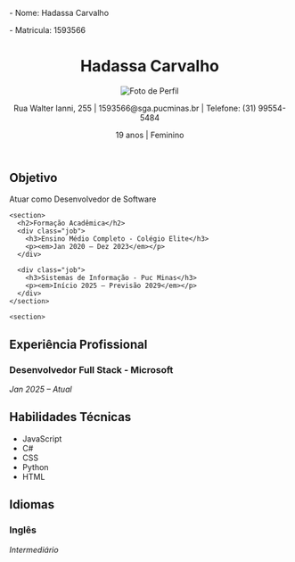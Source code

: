 <!DOCTYPE html>
<html lang="en">
<head>
    <meta charset="UTF-8">
    <meta name="viewport" content="width=device-width, initial-scale=1.0">
</head>
<body>
<p> - Nome: Hadassa Carvalho </p>    
<p> - Matricula: 1593566 </p>    
    <div class="container">
    <header>
  <h1>Hadassa Carvalho</h1>
  <img src="assets/img/Hadassa.jpeg" alt="Foto de Perfil" class="profile-image">
  <p>Rua Walter Ianni, 255 | 1593566@sga.pucminas.br | Telefone: (31) 99554-5484</p>
  <p>19 anos | Feminino</p>
</header>
    <section>
      <h2>Objetivo</h2>
      <p>Atuar como Desenvolvedor de Software</p>
    </section>

    <section>
      <h2>Formação Acadêmica</h2>
      <div class="job">
        <h3>Ensino Médio Completo - Colégio Elite</h3>
        <p><em>Jan 2020 – Dez 2023</em></p>
      </div>

      <div class="job">
        <h3>Sistemas de Informação - Puc Minas</h3>
        <p><em>Início 2025 – Previsão 2029</em></p>
      </div>
    </section>

    <section>
  <h2>Experiência Profissional</h2>
  <div class="job">
    <h3>Desenvolvedor Full Stack - Microsoft</h3>
    <p><em>Jan 2025 – Atual</em></p>
  </div>
</section>
   <section>
  <h2>Habilidades Técnicas</h2>
  <ul class="skills">
    <li>JavaScript</li>
    <li>C#</li>
    <li>CSS</li>
    <li>Python</li>
    <li>HTML</li>
  </ul>
    <section>
  <h2>Idiomas</h2>
  <div class="job">
    <h3>Inglês</h3>
    <p><em>Intermediário</em></p>
  </div>
</section>
</body>
</html>

